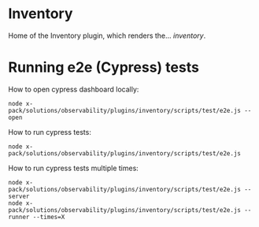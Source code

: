 # Inventory

Home of the Inventory plugin, which renders the... _inventory_.

# Running e2e (Cypress) tests

How to open cypress dashboard locally:
```
node x-pack/solutions/observability/plugins/inventory/scripts/test/e2e.js --open            
```

How to run cypress tests:
```
node x-pack/solutions/observability/plugins/inventory/scripts/test/e2e.js
```

How to run cypress tests multiple times:
```
node x-pack/solutions/observability/plugins/inventory/scripts/test/e2e.js --server
node x-pack/solutions/observability/plugins/inventory/scripts/test/e2e.js --runner --times=X
```
